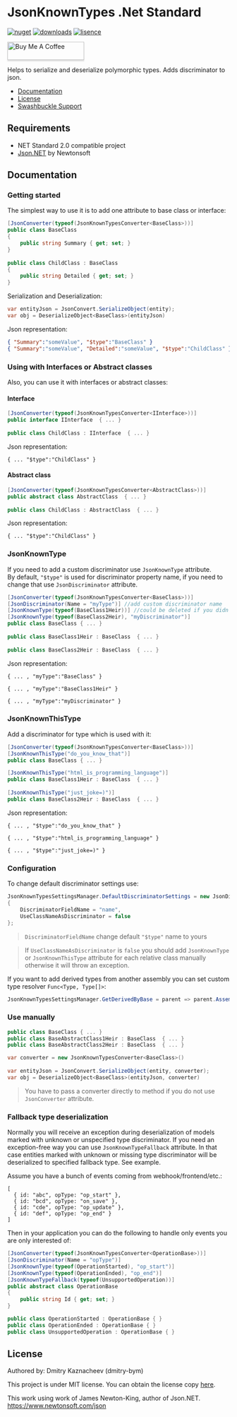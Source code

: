 # JsonKnownTypes .Net Standard
[![nuget](https://img.shields.io/nuget/v/JsonKnownTypes?style=flat-square)](https://www.nuget.org/packages/JsonKnownTypes)
[![downloads](https://img.shields.io/nuget/dt/JsonKnownTypes?style=flat-square)](https://www.nuget.org/packages/JsonKnownTypes)
[![lisence](https://img.shields.io/badge/lisence-MIT-green?style=flat-square)](https://github.com/dmitry-bym/JsonKnownTypes/blob/master/LICENSE)

<a href="https://www.buymeacoffee.com/dmitry.bym" target="_blank"><img src="https://www.buymeacoffee.com/assets/img/custom_images/yellow_img.png" alt="Buy Me A Coffee" style="height: 41px !important;width: 174px !important;box-shadow: 0px 3px 2px 0px rgba(190, 190, 190, 0.5) !important;-webkit-box-shadow: 0px 3px 2px 0px rgba(190, 190, 190, 0.5) !important;" ></a>

Helps to serialize and deserialize polymorphic types. Adds discriminator to json.

- [Documentation](#Documentation)
- [License](#License)
- [Swashbuckle Support](https://github.com/dmitry-bym/JsonKnownTypes.Swashbuckle)

## Requirements
- NET Standard 2.0 compatible project
- [Json.NET](https://github.com/JamesNK/Newtonsoft.Json) by Newtonsoft

## Documentation
### Getting started
The simplest way to use it is to add one attribute to base class or interface:
```c#
[JsonConverter(typeof(JsonKnownTypesConverter<BaseClass>))]
public class BaseClass
{
    public string Summary { get; set; }
}
  
public class ChildClass : BaseClass
{
    public string Detailed { get; set; }
}
```
Serialization and Deserialization:
```c#
var entityJson = JsonConvert.SerializeObject(entity);
var obj = DeserializeObject<BaseClass>(entityJson)
```
Json representation:
```json
{ "Summary":"someValue", "$type":"BaseClass" }
{ "Summary":"someValue", "Detailed":"someValue", "$type":"ChildClass" }
```
### Using with Interfaces or Abstract classes
Also, you can use it with interfaces or abstract classes:
#### Interface
```c#
[JsonConverter(typeof(JsonKnownTypesConverter<IInterface>))]
public interface IInterface  { ... }
 
public class ChildClass : IInterface  { ... }
```
Json representation:
```
{ ... "$type":"ChildClass" }
```
#### Abstract class
```c#
[JsonConverter(typeof(JsonKnownTypesConverter<AbstractClass>))]
public abstract class AbstractClass  { ... }
 
public class ChildClass : AbstractClass  { ... }
```
Json representation:
```
{ ... "$type":"ChildClass" }
```
### JsonKnownType
If you need to add a custom discriminator use `JsonKnownType` attribute.  
By default, `"$type"` is used for discriminator property name, if you need to change that use `JsonDiscriminator` attribute.
```c#
[JsonConverter(typeof(JsonKnownTypesConverter<BaseClass>))]
[JsonDiscriminator(Name = "myType")] //add custom discriminator name
[JsonKnownType(typeof(BaseClass1Heir))] //could be deleted if you didn't turn off UseClassNameAsDiscriminator
[JsonKnownType(typeof(BaseClass2Heir), "myDiscriminator")]
public class BaseClass { ... }
  
public class BaseClass1Heir : BaseClass  { ... }
 
public class BaseClass2Heir : BaseClass  { ... }
```
Json representation:
```
{ ... , "myType":"BaseClass" }

{ ... , "myType":"BaseClass1Heir" }

{ ... , "myType":"myDiscriminator" }
```
### JsonKnownThisType
Add a discriminator for type which is used with it:
```c#
[JsonConverter(typeof(JsonKnownTypesConverter<BaseClass>))]
[JsonKnownThisType("do_you_know_that")]
public class BaseClass { ... }

[JsonKnownThisType("html_is_programming_language")]
public class BaseClass1Heir : BaseClass  { ... }
  
[JsonKnownThisType("just_joke=)")]
public class BaseClass2Heir : BaseClass  { ... }
```
Json representation:
```
{ ... , "$type":"do_you_know_that" }

{ ... , "$type":"html_is_programming_language" }

{ ... , "$type":"just_joke=)" }
```
### Configuration
To change default discriminator settings use:
```c#
JsonKnownTypesSettingsManager.DefaultDiscriminatorSettings = new JsonDiscriminatorSettings
{
    DiscriminatorFieldName = "name",
    UseClassNameAsDiscriminator = false
};
```
> `DiscriminatorFieldName` change default `"$type"` name to yours  

> If `UseClassNameAsDiscriminator` is `false` you should add `JsonKnownType` or `JsonKnownThisType` attribute for each relative class manually otherwise it will throw an exception.

If you want to add derived types from another assembly you can set custom type resolver `Func<Type, Type[]>`:
```c#
JsonKnownTypesSettingsManager.GetDerivedByBase = parent => parent.Assembly.GetTypes();
```
### Use manually
```c#
public class BaseClass { ... }
public class BaseAbstractClass1Heir : BaseClass  { ... }
public class BaseAbstractClass2Heir : BaseClass  { ... }
```
```c#
var converter = new JsonKnownTypesConverter<BaseClass>()
  
var entityJson = JsonConvert.SerializeObject(entity, converter);
var obj = DeserializeObject<BaseClass>(entityJson, converter)
```
> You have to pass a converter directly to method if you do not use `JsonConverter` attribute.
### Fallback type deserialization
Normally you will receive an exception during deserialization of models marked with unknown or
unspecified type discriminator. If you need an exception-free way you can use `JsonKnownTypeFallback` attribute.
In that case entities marked with unknown or missing type discriminator will be deserialized to specified fallback type.
See example.

Assume you have a bunch of events coming from webhook/frontend/etc.:
```json5
[
  { id: "abc", opType: "op_start" },
  { id: "bcd", opType: "on_save" },
  { id: "cde", opType: "op_update" },
  { id: "def", opType: "op_end" }
]
```
Then in your application you can do the following to handle only events you are only interested of:
```c#
[JsonConverter(typeof(JsonKnownTypesConverter<OperationBase>))]
[JsonDiscriminator(Name = "opType")]
[JsonKnownType(typeof(OperationStarted), "op_start")]
[JsonKnownType(typeof(OperationEnded), "op_end")]
[JsonKnownTypeFallback(typeof(UnsupportedOperation))]
public abstract class OperationBase
{
    public string Id { get; set; }
}

public class OperationStarted : OperationBase { }
public class OperationEnded : OperationBase { }
public class UnsupportedOperation : OperationBase { }
```

## License

Authored by: Dmitry Kaznacheev (dmitry-bym)

This project is under MIT license. You can obtain the license copy [here](https://github.com/dmitry-bym/JsonKnownTypes/blob/master/LICENSE).

This work using work of James Newton-King, author of Json.NET. https://www.newtonsoft.com/json
